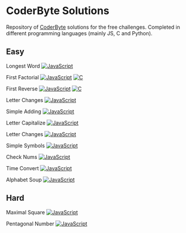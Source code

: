 # CoderByte Solutions

Repository of [CoderByte](https://www.coderbyte.com/) solutions for the free challenges.
Completed in different programming languages (mainly JS, C and Python).


## Easy
Longest Word [![JavaScript](https://img.shields.io/badge/JavaScript-solved-brightgreen.svg)](https://www.coderbyte.com/results/Samleo:Longest%20Word:JavaScript)

First Factorial [![JavaScript](https://img.shields.io/badge/JavaScript-solved-brightgreen.svg)](https://www.coderbyte.com/results/Samleo:First%20Factorial:JavaScript) [![C](https://img.shields.io/badge/C-solved-brightgreen.svg)](https://www.coderbyte.com/results/Samleo:First%20Factorial:C)

First Reverse [![JavaScript](https://img.shields.io/badge/JavaScript-solved-brightgreen.svg)](https://www.coderbyte.com/results/Samleo:First%20Reverse:JavaScript) [![C](https://img.shields.io/badge/C-solved-brightgreen.svg)](https://www.coderbyte.com/results/Samleo:First%20Reverse:C)

Letter Changes [![JavaScript](https://img.shields.io/badge/JavaScript-solved-brightgreen.svg)](https://www.coderbyte.com/results/Samleo:Letter%20Changes:JavaScript)

Simple Adding [![JavaScript](https://img.shields.io/badge/JavaScript-solved-brightgreen.svg)](https://www.coderbyte.com/results/Samleo:Simple%20Adding:JavaScript)

Letter Capitalize [![JavaScript](https://img.shields.io/badge/JavaScript-solved-brightgreen.svg)](https://www.coderbyte.com/results/Samleo:Letter%20Capitalize:JavaScript)

Letter Changes [![JavaScript](https://img.shields.io/badge/JavaScript-solved-brightgreen.svg)](https://www.coderbyte.com/results/Samleo:Letter%20Changes:JavaScript)

Simple Symbols [![JavaScript](https://img.shields.io/badge/JavaScript-solved-brightgreen.svg)](https://www.coderbyte.com/results/Samleo:Simple%20Symbols:JavaScript)

Check Nums [![JavaScript](https://img.shields.io/badge/JavaScript-solved-brightgreen.svg)](https://www.coderbyte.com/results/Samleo:Check%20Nums:JavaScript)

Time Convert [![JavaScript](https://img.shields.io/badge/JavaScript-solved-brightgreen.svg)](https://www.coderbyte.com/results/Samleo:Time%20Convert:JavaScript)

Alphabet Soup [![JavaScript](https://img.shields.io/badge/JavaScript-solved-brightgreen.svg)](https://www.coderbyte.com/results/Samleo:Alphabet%20Soup:JavaScript)

## Hard
Maximal Square [![JavaScript](https://img.shields.io/badge/JavaScript-solved-brightgreen.svg)](https://www.coderbyte.com/results/Samleo:Maximal%20Square:JavaScript)

Pentagonal Number [![JavaScript](https://img.shields.io/badge/JavaScript-solved-brightgreen.svg)](https://www.coderbyte.com/results/Samleo:Pentagonal%20Number:JavaScript)
